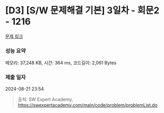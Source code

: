 # [D3] [S/W 문제해결 기본] 3일차 - 회문2 - 1216 

[문제 링크](https://swexpertacademy.com/main/code/problem/problemDetail.do?contestProbId=AV14Rq5aABUCFAYi) 

### 성능 요약

메모리: 37,248 KB, 시간: 364 ms, 코드길이: 2,061 Bytes

### 제출 일자

2024-08-21 23:54



> 출처: SW Expert Academy, https://swexpertacademy.com/main/code/problem/problemList.do